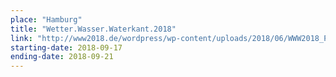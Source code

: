 ```yaml
---
place: "Hamburg"
title: "Wetter.Wasser.Waterkant.2018"
link: "http://www2018.de/wordpress/wp-content/uploads/2018/06/WWW2018_Programmheft.pdf"
starting-date: 2018-09-17
ending-date: 2018-09-21
---
```

